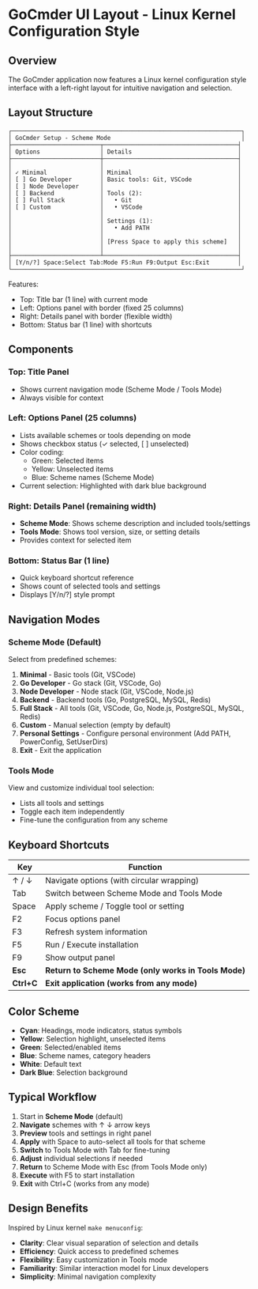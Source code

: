 # GoCmder UI Layout - Linux Kernel Configuration Style

## Overview

The GoCmder application now features a Linux kernel configuration style interface with a left-right layout for intuitive navigation and selection.

## Layout Structure

```
┌─────────────────────────────────────────────────────────────────┐
│ GoCmder Setup - Scheme Mode                                     │
├─────────────────────────┬──────────────────────────────────────┤
│ Options                 │ Details                              │
├─────────────────────────┼──────────────────────────────────────┤
│                         │                                      │
│ ✓ Minimal               │ Minimal                              │
│ [ ] Go Developer        │ Basic tools: Git, VSCode             │
│ [ ] Node Developer      │                                      │
│ [ ] Backend             │ Tools (2):                           │
│ [ ] Full Stack          │   • Git                              │
│ [ ] Custom              │   • VSCode                           │
│                         │                                      │
│                         │ Settings (1):                        │
│                         │   • Add PATH                         │
│                         │                                      │
│                         │ [Press Space to apply this scheme]   │
│                         │                                      │
├─────────────────────────┴──────────────────────────────────────┤
│ [Y/n/?] Space:Select Tab:Mode F5:Run F9:Output Esc:Exit        │
└─────────────────────────────────────────────────────────────────┘
```

Features:
- Top: Title bar (1 line) with current mode
- Left: Options panel with border (fixed 25 columns)
- Right: Details panel with border (flexible width)
- Bottom: Status bar (1 line) with shortcuts

## Components

### Top: Title Panel
- Shows current navigation mode (Scheme Mode / Tools Mode)
- Always visible for context

### Left: Options Panel (25 columns)
- Lists available schemes or tools depending on mode
- Shows checkbox status (✓ selected, [ ] unselected)
- Color coding:
  - Green: Selected items
  - Yellow: Unselected items
  - Blue: Scheme names (Scheme Mode)
- Current selection: Highlighted with dark blue background

### Right: Details Panel (remaining width)
- **Scheme Mode**: Shows scheme description and included tools/settings
- **Tools Mode**: Shows tool version, size, or setting details
- Provides context for selected item

### Bottom: Status Bar (1 line)
- Quick keyboard shortcut reference
- Shows count of selected tools and settings
- Displays [Y/n/?] style prompt

## Navigation Modes

### Scheme Mode (Default)
Select from predefined schemes:
1. **Minimal** - Basic tools (Git, VSCode)
2. **Go Developer** - Go stack (Git, VSCode, Go)
3. **Node Developer** - Node stack (Git, VSCode, Node.js)
4. **Backend** - Backend tools (Go, PostgreSQL, MySQL, Redis)
5. **Full Stack** - All tools (Git, VSCode, Go, Node.js, PostgreSQL, MySQL, Redis)
6. **Custom** - Manual selection (empty by default)
7. **Personal Settings** - Configure personal environment (Add PATH, PowerConfig, SetUserDirs)
8. **Exit** - Exit the application

### Tools Mode
View and customize individual tool selection:
- Lists all tools and settings
- Toggle each item independently
- Fine-tune the configuration from any scheme

## Keyboard Shortcuts

| Key | Function |
|-----|----------|
| ↑ / ↓ | Navigate options (with circular wrapping) |
| Tab | Switch between Scheme Mode and Tools Mode |
| Space | Apply scheme / Toggle tool or setting |
| F2 | Focus options panel |
| F3 | Refresh system information |
| F5 | Run / Execute installation |
| F9 | Show output panel |
| **Esc** | **Return to Scheme Mode (only works in Tools Mode)** |
| **Ctrl+C** | **Exit application (works from any mode)** |

## Color Scheme

- **Cyan**: Headings, mode indicators, status symbols
- **Yellow**: Selection highlight, unselected items
- **Green**: Selected/enabled items
- **Blue**: Scheme names, category headers
- **White**: Default text
- **Dark Blue**: Selection background

## Typical Workflow

1. Start in **Scheme Mode** (default)
2. **Navigate** schemes with ↑ ↓ arrow keys
3. **Preview** tools and settings in right panel
4. **Apply** with Space to auto-select all tools for that scheme
5. **Switch** to Tools Mode with Tab for fine-tuning
6. **Adjust** individual selections if needed
7. **Return** to Scheme Mode with Esc (from Tools Mode only)
8. **Execute** with F5 to start installation
9. **Exit** with Ctrl+C (works from any mode)

## Design Benefits

Inspired by Linux kernel `make menuconfig`:
- **Clarity**: Clear visual separation of selection and details
- **Efficiency**: Quick access to predefined schemes
- **Flexibility**: Easy customization in Tools mode
- **Familiarity**: Similar interaction model for Linux developers
- **Simplicity**: Minimal navigation complexity
